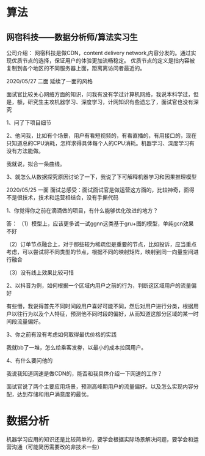 # 算法
## 网宿科技——数据分析师/算法实习生
公司介绍：
网宿科技是做CDN，content delivery network,内容分发的。通过实现优质节点的选择，保证用户的体验更加流畅稳定。
优质节点的定义是指内容被复制到各个地区的不同服务器上面，距离离访问者最近的。

2020/05/27 二面
延续了一面的风格

面试官比较关心网络方面的知识，问我有没有学过计算机网络，我说本科学过，但是，额，研究生主攻机器学习、深度学习，计网知识有些遗忘了，面试官也没有深究

1、问了下项目细节

2、他问我，比如有个场景，用户有看短视频的，有看直播的，有用接口的，现在只知道总的CPU消耗，怎样求得具体每个人的CPU消耗。机器学习、深度学习有没有方法能做。

我就说，拟合一条曲线。

3、就怎么从数据探究原因讨论了一下，我说了下可解释机器学习和因果推理模型




2020/05/25 一面
面试总感受：面试面试官是做运营这方面的，比较神奇，面得不是很技术，技术和运营相结合，没有手撕代码

1、你觉得你之前在滴滴做的项目，有什么能够优化改进的地方？

答：
（1）模型上，应该更多试一试ggnn这类基于gru+图的模型，单纯gcn效果不好

（2）订单节点融合上，对于那些较为稀疏但是重要的节点，比如投诉，应当重点考虑，可以尝试将不同类型的节点，根据不同的映射矩阵，映射到同一向量空间进行融合

（3）没有线上效果比较可惜

2、以抖音为例，如何根据一个区域内用户之前的行为，判断这区域用户的流量偏好

有些懵，我说得首先不同时间段用户喜好可能不同，然后对用户进行分类，根据用户以往行为以及个人特征，预测他不同时段的偏好，从而知道这部分区域的某一时间段流量偏好。

3、你之前有没有考虑如何取得最优价格的实践

我就bb了一堆，怎么给乘客发劵，以最小的成本拉回用户。

4、有什么要问他的

我说我知道网速是做CDN的，能否和我具体介绍一下网速的工作？

面试官说了两个主要应用场景，预测高峰期用户的流量偏好。以及怎么实现内容分配，达到存储和用户满意度的最优。


# 数据分析
机器学习应用的知识还是比较简单的，要学会根据实际场景解决问题，要学会和运营沟通（可能简历需要改的非技术一些）


